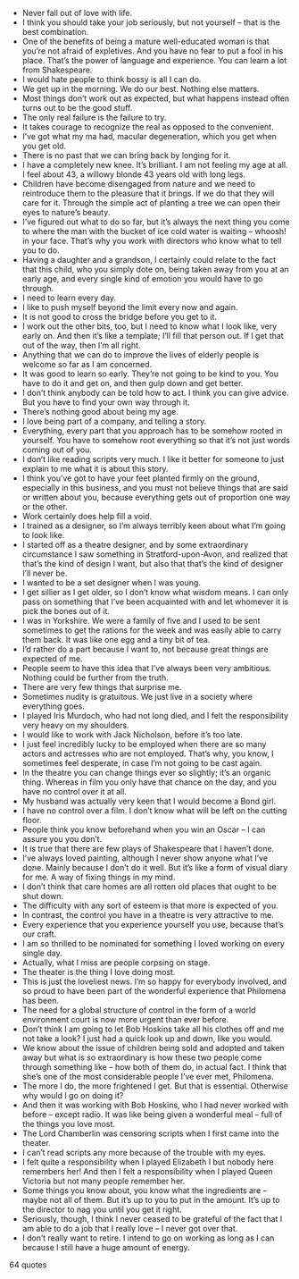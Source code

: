  - Never fall out of love with life.
 - I think you should take your job seriously, but not yourself – that is the best combination.
 - One of the benefits of being a mature well-educated woman is that you’re not afraid of expletives. And you have no fear to put a fool in his place. That’s the power of language and experience. You can learn a lot from Shakespeare.
 - I would hate people to think bossy is all I can do.
 - We get up in the morning. We do our best. Nothing else matters.
 - Most things don’t work out as expected, but what happens instead often turns out to be the good stuff.
 - The only real failure is the failure to try.
 - It takes courage to recognize the real as opposed to the convenient.
 - I’ve got what my ma had, macular degeneration, which you get when you get old.
 - There is no past that we can bring back by longing for it.
 - I have a completely new knee. It’s brilliant. I am not feeling my age at all. I feel about 43, a willowy blonde 43 years old with long legs.
 - Children have become disengaged from nature and we need to reintroduce them to the pleasure that it brings. If we do that they will care for it. Through the simple act of planting a tree we can open their eyes to nature’s beauty.
 - I’ve figured out what to do so far, but it’s always the next thing you come to where the man with the bucket of ice cold water is waiting – whoosh! in your face. That’s why you work with directors who know what to tell you to do.
 - Having a daughter and a grandson, I certainly could relate to the fact that this child, who you simply dote on, being taken away from you at an early age, and every single kind of emotion you would have to go through.
 - I need to learn every day.
 - I like to push myself beyond the limit every now and again.
 - It is not good to cross the bridge before you get to it.
 - I work out the other bits, too, but I need to know what I look like, very early on. And then it’s like a template; I’ll fill that person out. If I get that out of the way, then I’m all right.
 - Anything that we can do to improve the lives of elderly people is welcome so far as I am concerned.
 - It was good to learn so early. They’re not going to be kind to you. You have to do it and get on, and then gulp down and get better.
 - I don’t think anybody can be told how to act. I think you can give advice. But you have to find your own way through it.
 - There’s nothing good about being my age.
 - I love being part of a company, and telling a story.
 - Everything, every part that you approach has to be somehow rooted in yourself. You have to somehow root everything so that it’s not just words coming out of you.
 - I don’t like reading scripts very much. I like it better for someone to just explain to me what it is about this story.
 - I think you’ve got to have your feet planted firmly on the ground, especially in this business, and you must not believe things that are said or written about you, because everything gets out of proportion one way or the other.
 - Work certainly does help fill a void.
 - I trained as a designer, so I’m always terribly keen about what I’m going to look like.
 - I started off as a theatre designer, and by some extraordinary circumstance I saw something in Stratford-upon-Avon, and realized that that’s the kind of design I want, but also that that’s the kind of designer I’ll never be.
 - I wanted to be a set designer when I was young.
 - I get sillier as I get older, so I don’t know what wisdom means. I can only pass on something that I’ve been acquainted with and let whomever it is pick the bones out of it.
 - I was in Yorkshire. We were a family of five and I used to be sent sometimes to get the rations for the week and was easily able to carry them back. It was like one egg and a tiny bit of tea.
 - I’d rather do a part because I want to, not because great things are expected of me.
 - People seem to have this idea that I’ve always been very ambitious. Nothing could be further from the truth.
 - There are very few things that surprise me.
 - Sometimes nudity is gratuitous. We just live in a society where everything goes.
 - I played Iris Murdoch, who had not long died, and I felt the responsibility very heavy on my shoulders.
 - I would like to work with Jack Nicholson, before it’s too late.
 - I just feel incredibly lucky to be employed when there are so many actors and actresses who are not employed. That’s why, you know, I sometimes feel desperate, in case I’m not going to be cast again.
 - In the theatre you can change things ever so slightly; it’s an organic thing. Whereas in film you only have that chance on the day, and you have no control over it at all.
 - My husband was actually very keen that I would become a Bond girl.
 - I have no control over a film. I don’t know what will be left on the cutting floor.
 - People think you know beforehand when you win an Oscar – I can assure you you don’t.
 - It is true that there are few plays of Shakespeare that I haven’t done.
 - I’ve always loved painting, although I never show anyone what I’ve done. Mainly because I don’t do it well. But it’s like a form of visual diary for me. A way of fixing things in my mind.
 - I don’t think that care homes are all rotten old places that ought to be shut down.
 - The difficulty with any sort of esteem is that more is expected of you.
 - In contrast, the control you have in a theatre is very attractive to me.
 - Every experience that you experience yourself you use, because that’s our craft.
 - I am so thrilled to be nominated for something I loved working on every single day.
 - Actually, what I miss are people corpsing on stage.
 - The theater is the thing I love doing most.
 - This is just the loveliest news. I’m so happy for everybody involved, and so proud to have been part of the wonderful experience that Philomena has been.
 - The need for a global structure of control in the form of a world environment court is now more urgent than ever before.
 - Don’t think I am going to let Bob Hoskins take all his clothes off and me not take a look? I just had a quick look up and down, like you would.
 - We know about the issue of children being sold and adopted and taken away but what is so extraordinary is how these two people come through something like – how both of them do, in actual fact. I think that she’s one of the most considerable people I’ve ever met, Philomena.
 - The more I do, the more frightened I get. But that is essential. Otherwise why would I go on doing it?
 - And then it was working with Bob Hoskins, who I had never worked with before – except radio. It was like being given a wonderful meal – full of the things you love most.
 - The Lord Chamberlin was censoring scripts when I first came into the theater.
 - I can’t read scripts any more because of the trouble with my eyes.
 - I felt quite a responsibility when I played Elizabeth I but nobody here remembers her! And then I felt a responsibility when I played Queen Victoria but not many people remember her.
 - Some things you know about, you know what the ingredients are – maybe not all of them. But it’s up to you to put in the amount. It’s up to the director to nag you until you get it right.
 - Seriously, though, I think I never ceased to be grateful of the fact that I am able to do a job that I really love – I never got over that.
 - I don’t really want to retire. I intend to go on working as long as I can because I still have a huge amount of energy.

64 quotes